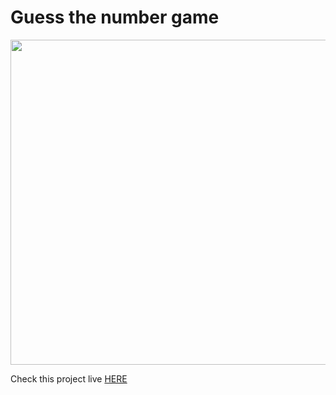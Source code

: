 # Guess the number game

<a herf='https://mysterydigit.vercel.app/'><img width="520px" src="https://github.com/ParallelXL/Guess-The-Number/assets/134038947/84284ad2-7fe7-4e56-beb2-7511c28020a5" /></a>

Check this project live <a href="https://mysterydigit.vercel.app">HERE</a>
